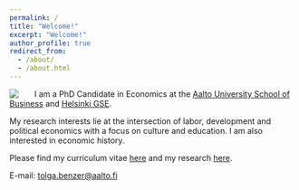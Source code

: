 ```yaml
---
permalink: /
title: "Welcome!"
excerpt: "Welcome!"
author_profile: true
redirect_from: 
  - /about/
  - /about.html
---
```

  
<img style="float: left; padding-right: 25px;" src="https://user-images.githubusercontent.com/59729056/132135190-2d134213-c4a4-404c-a132-6b82c2c56aea.png" align="left">

I am a PhD Candidate in Economics at the [Aalto University School of Business](https://www.aalto.fi/en/department-of-economics) and [Helsinki GSE](https://www.helsinkigse.fi).

My research interests lie at the intersection of labor, development and political economics with a focus on culture and education. I am also interested in economic history.

Please find my curriculum vitae [here](https://tolgabenzer.github.io/files/benzer_cv.pdf) and my research [here](https://tolgabenzer.com/research/).

E-mail: [tolga.benzer@aalto.fi](mailto:tolga.benzer@aalto.fi)

